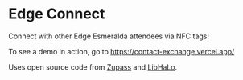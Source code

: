 # Edge Connect

Connect with other Edge Esmeralda attendees via NFC tags!

To see a demo in action, go to https://contact-exchange.vercel.app/

Uses open source code from [Zupass](https://github.com/proofcarryingdata/zupass) and [LibHaLo](https://github.com/arx-research/libhalo).

